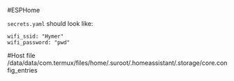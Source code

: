#ESPHome

`secrets.yaml` should look like:
```
wifi_ssid: "Hymer"
wifi_password: "pwd"
```

#Host file
/data/data/com.termux/files/home/.suroot/.homeassistant/.storage/core.config_entries

